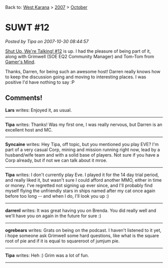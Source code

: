 Back to: [West Karana](/posts/westkarana.md) > [2007](/posts/2007/westkarana.md) > [October](./westkarana.md)
# SUWT #12

*Posted by Tipa on 2007-10-30 08:44:57*

[Shut Up, We're Talking! #12](http://commonsensegamer.com/?p=495) is up. I had the pleasure of being part of it, along with Grimwell (SOE EQ2 Community Manager) and Tom-Tom from [Gamer's Mind](http://www.gamersmind.org/).

Thanks, Darren, for being such an awesome host! Darren really knows how to keep the discussion going and moving to interesting places. I was positive I'd have nothing to say :P

## Comments!

**Lars** writes: Enjoyed it, as usual.

---

**Tipa** writes: Thanks! Was my first one, I was really nervous, but Darren is an excellent host and MC.

---

**Syncaine** writes: Hey Tipa, off topic, but you mentioned you play EVE? I'm part of a very casual Corp, mining and mission running right now, lead by a husband/wife team and with a solid base of players. Not sure if you have a Corp already, but if not we can talk about it mroe.

---

**Tipa** writes: I don't currently play Eve. I played it for the 14 day trial period, and really liked it, but wasn't sure I could afford another MMO, either in time or money. I've regretted not signing up ever since, and I'll probably find myself flying the unfriendly stars in ships named after my cat once again before too long -- and when I do, I'll look you up :)

---

**darrenl** writes: It was great having you on Brenda. You did really well and 
we'll have you on again in the future for sure :)

---

**ogrebears** writes: Grats on being on the podcast. I haven't listened to it yet, i hope someone ask Grimwell some hard questions, like what is the square root of pie and if it is equal to squareroot of jumjum pie.

---

**Tipa** writes: Heh :) Grim was a lot of fun.

---

